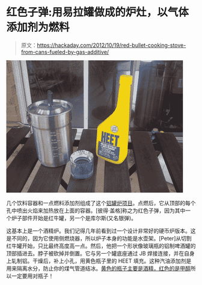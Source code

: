 # 红色子弹:用易拉罐做成的炉灶，以气体添加剂为燃料

> 原文：<https://hackaday.com/2012/10/19/red-bullet-cooking-stove-from-cans-fueled-by-gas-additive/>

![](img/e59f94784aa3082f3212542caec9d074.png "red-bullet-cooking-stove")

几个饮料容器和一点燃料添加剂组成了这个[铝罐炉项目](http://makeproto.com/blog/?p=48)。点燃后，它从顶部的每个孔中喷出火焰来加热放在上面的容器。[彼得·盖格]称之为红色子弹，因为其中一个炉子部件开始是红牛罐，另一个是库尔斯(又名银弹)。

这基本上是一个酒精炉。我们记得几年前看到过一个设计非常好的硬币炉版本。这是不同的，因为它使用侧燃烧器，所以炉子本身的功能是水壶架。[Peter]从切割红牛罐开始，只比最终高度高一点。然后，他把一个形状像玻璃瓶的铝制啤酒罐的顶部插进去。脖子被砍掉并倒置。它与另一个罐底座通过 JB 焊接连接，并在自身上轧制铝。干燥后，补上小孔，用黄色瓶子里的 HEET 填充。这种汽油添加剂是用来隔离水分，防止你的煤气管道结冰。[黄色的瓶子主要是酒精，红色的是甲醇](http://forums.outdoorsdirectory.com/showthread.php/44641-what-is-heet?s=cbaaea63655c30862e141310d2fef7c2&p=397423&viewfull=1#post397423)所以一定要用对瓶子！